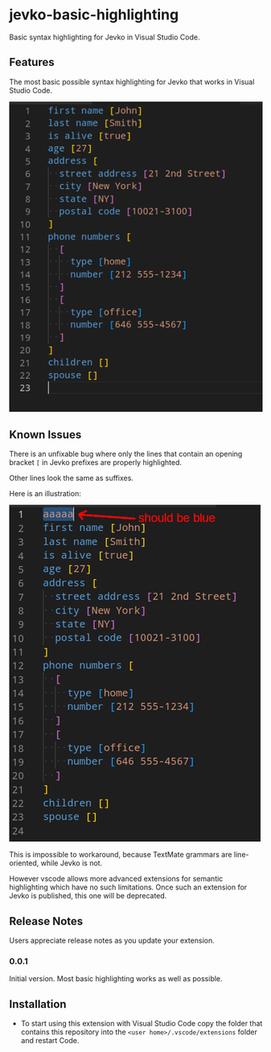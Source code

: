 # jevko-basic-highlighting

Basic syntax highlighting for Jevko in Visual Studio Code.

## Features

The most basic possible syntax highlighting for Jevko that works in Visual Studio Code.

![screenshot](screenshot.png)

<!-- ## Requirements

If you have any requirements or dependencies, add a section describing those and how to install and configure them. -->

<!-- ## Extension Settings

Include if your extension adds any VS Code settings through the `contributes.configuration` extension point.

For example:

This extension contributes the following settings:

* `myExtension.enable`: enable/disable this extension
* `myExtension.thing`: set to `blah` to do something -->

## Known Issues

There is an unfixable bug where only the lines that contain an opening bracket `[` in Jevko prefixes are properly highlighted.

Other lines look the same as suffixes.

Here is an illustration:

![screenshot of the bug](screenshot-bug.png)

This is impossible to workaround, because TextMate grammars are line-oriented, while Jevko is not.

However vscode allows more advanced extensions for semantic highlighting which have no such limitations. Once such an extension for Jevko is published, this one will be deprecated.

## Release Notes

Users appreciate release notes as you update your extension.

### 0.0.1

Initial version. Most basic highlighting works as well as possible.

## Installation

* To start using this extension with Visual Studio Code copy the folder that contains this repository into the `<user home>/.vscode/extensions` folder and restart Code.